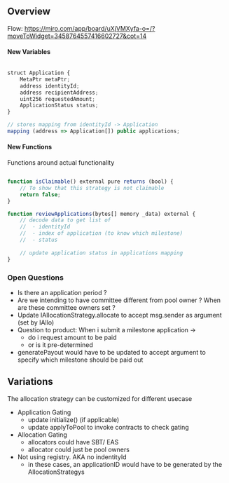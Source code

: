 ## Overview 

Flow: https://miro.com/app/board/uXjVMXyfa-o=/?moveToWidget=3458764557416602727&cot=14


#### New Variables
```javascript

struct Application {
    MetaPtr metaPtr;
    address identityId;
    address recipientAddress;
    uint256 requestedAmount;
    ApplicationStatus status;
}

// stores mapping from identityId -> Application
mapping (address => Application[]) public applications;

```

#### New Functions

Functions around actual functionality

```javascript

function isClaimable() external pure returns (bool) {
    // To show that this strategy is not claimable
    return false;
}

function reviewApplications(bytes[] memory _data) external {
    // decode data to get list of 
    //  - identityId
    //  - index of application (to know which milestone)
    //  - status
    
    // update application status in applications mapping
}
```


### Open Questions

- Is there an application period ? 
- Are we intending to have committee different from pool owner ? When are these committee owners set ?
- Update IAllocationStrategy.allocate to accept msg.sender as argument (set by IAllo)
- Question to product: When i submit a milestone application ->
    - do i request amount to be paid
    - or is it pre-determined
- generatePayout would have to be updated to accept argument to specify which milestone should be paid out

## Variations

The allocation strategy can be customized for different usecase

- Application Gating 
    - update initialize() (if applicable)
    - update applyToPool to invoke contracts to check gating
- Allocation Gating
    - allocators could have SBT/ EAS
    - allocator could just be pool owners
- Not using registry. AKA no indentityId 
    - in these cases, an applicationID would have to be generated by the AllocationStrategys